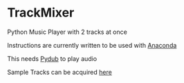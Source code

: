 # TrackMixer
Python Music Player with 2 tracks at once

Instructions are currently written to be used with [Anaconda](https://www.anaconda.com/products/individual)

This needs [Pydub](https://github.com/jiaaro/pydub) to play audio

Sample Tracks can be acquired [here](https://drive.google.com/drive/folders/1KNY5GBZNwLdWlrJlAv5Euf3SWmc66qWZ?usp=sharing)
